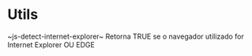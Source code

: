 # Utils

~js-detect-internet-explorer~
Retorna TRUE se o navegador utilizado for Internet Explorer OU EDGE
